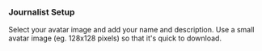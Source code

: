 ### Journalist Setup
Select your avatar image and add your name and description. Use a small avatar image (eg. 128x128 pixels) so that it's quick to download.
